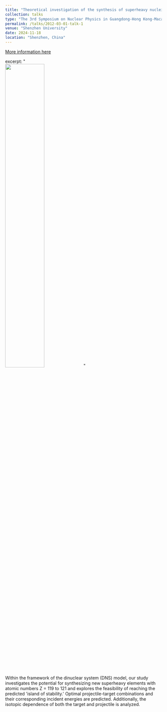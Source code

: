 ```yaml
---
title: "Theoretical investigation of the synthesis of superheavy nuclei via DNS model "
collection: talks
type: "The 3rd Symposium on Nuclear Physics in Guangdong-Hong Kong-Macao Area"
permalink: /talks/2012-03-01-talk-1
venue: "Shenzhen University"
date: 2024-11-18
location: "Shenzhen, China"
---
```


[More information here](https://indico.ihep.ac.cn/event/22854/)

excerpt: "<br/><img src='/images/20241124023745.jpg' style='width:50%;'>"

Within the framework of the dinuclear system (DNS) model, our study investigates the potential for synthesizing new superheavy elements with atomic numbers Z = 119 to 121 and explores the feasibility of reaching the predicted 'island of stability.' Optimal projectile-target combinations and their corresponding incident energies are predicted. Additionally, the isotopic dependence of both the target and projectile is analyzed.

